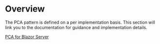 # Overview
The PCA pattern is defined on a per implementation basis. This section will link you to the documentation for guidance and implementation details. 

[PCA for Blazor Server](/Docs/Blazor/Readme.md)
